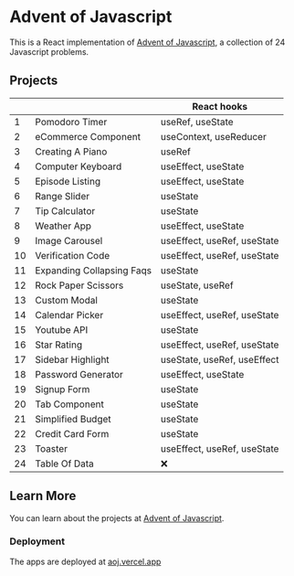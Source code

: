 # Advent of Javascript

This is a React implementation of [Advent of Javascript](https://www.adventofjs.com/), a collection of 24 Javascript problems.

## Projects

|     |                           | React hooks                 |
| --- | ------------------------- | --------------------------- |
| 1   | Pomodoro Timer            | useRef, useState            |
| 2   | eCommerce Component       | useContext, useReducer      |
| 3   | Creating A Piano          | useRef                      |
| 4   | Computer Keyboard         | useEffect, useState         |
| 5   | Episode Listing           | useEffect, useState         |
| 6   | Range Slider              | useState                    |
| 7   | Tip Calculator            | useState                    |
| 8   | Weather App               | useEffect, useState         |
| 9   | Image Carousel            | useEffect, useRef, useState |
| 10  | Verification Code         | useEffect, useRef, useState |
| 11  | Expanding Collapsing Faqs | useState                    |
| 12  | Rock Paper Scissors       | useState, useRef            |
| 13  | Custom Modal              | useState                    |
| 14  | Calendar Picker           | useEffect, useRef, useState |
| 15  | Youtube API               | useState                    |
| 16  | Star Rating               | useEffect, useRef, useState |
| 17  | Sidebar Highlight         | useState, useRef, useEffect |
| 18  | Password Generator        | useEffect, useState         |
| 19  | Signup Form               | useState                    |
| 20  | Tab Component             | useState                    |
| 21  | Simplified Budget         | useState                    |
| 22  | Credit Card Form          | useState                    |
| 23  | Toaster                   | useEffect, useRef, useState |
| 24  | Table Of Data             | ❌                          |

## Learn More

You can learn about the projects at [Advent of Javascript](https://www.adventofjs.com/).

### Deployment

The apps are deployed at [aoj.vercel.app](aoj.vercel.app)
